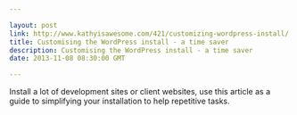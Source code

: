 ```yaml
---

layout: post
link: http://www.kathyisawesome.com/421/customizing-wordpress-install/
title: Customising the WordPress install - a time saver
description: Customising the WordPress install - a time saver
date: 2013-11-08 08:30:00 GMT

---
```


Install a lot of development sites or client websites, use this article as a guide to simplifying your installation to help repetitive tasks.
